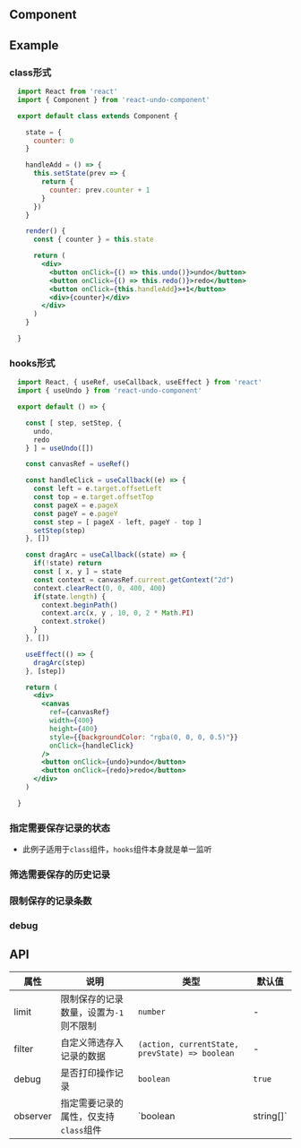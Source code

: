 
## Component 


## Example
### class形式  
```jsx
  import React from 'react'
  import { Component } from 'react-undo-component'

  export default class extends Component {

    state = {
      counter: 0
    }

    handleAdd = () => {
      this.setState(prev => {
        return {
          counter: prev.counter + 1
        }
      })
    }

    render() {
      const { counter } = this.state 

      return (
        <div>
          <button onClick={() => this.undo()}>undo</button>
          <button onClick={() => this.redo()}>redo</button>
          <button onClick={this.handleAdd}>+1</button>
          <div>{counter}</div>
        </div>
      )
    }

  }

```

### hooks形式
```jsx
  import React, { useRef, useCallback, useEffect } from 'react'
  import { useUndo } from 'react-undo-component'

  export default () => {

    const [ step, setStep, {
      undo,
      redo 
    } ] = useUndo([])

    const canvasRef = useRef()

    const handleClick = useCallback((e) => {
      const left = e.target.offsetLeft 
      const top = e.target.offsetTop 
      const pageX = e.pageX 
      const pageY = e.pageY 
      const step = [ pageX - left, pageY - top ] 
      setStep(step)
    }, [])

    const dragArc = useCallback((state) => {
      if(!state) return 
      const [ x, y ] = state 
      const context = canvasRef.current.getContext("2d") 
      context.clearRect(0, 0, 400, 400)
      if(state.length) {
        context.beginPath()
        context.arc(x, y , 10, 0, 2 * Math.PI)
        context.stroke()
      }
    }, [])

    useEffect(() => {
      dragArc(step)
    }, [step])

    return (
      <div>
        <canvas
          ref={canvasRef}
          width={400}
          height={400}
          style={{backgroundColor: "rgba(0, 0, 0, 0.5)"}}
          onClick={handleClick}
        />
        <button onClick={undo}>undo</button>
        <button onClick={redo}>redo</button>
      </div>
    )

  }

```

### 指定需要保存记录的状态
- 此例子适用于`class`组件，`hooks`组件本身就是单一监听  

### 筛选需要保存的历史记录 

### 限制保存的记录条数

### debug  

<style>
  button {
    margin: 16px;
  }
</style>

## API 

|  属性   | 说明  | 类型  | 默认值  |
|  ----  | ----  | ----  | ----  |
| limit  | 限制保存的记录数量，设置为`-1`则不限制 | `number` | - |
| filter  | 自定义筛选存入记录的数据 | `(action, currentState, prevState) => boolean` | - |
| debug  | 是否打印操作记录 | `boolean` | `true` |
| observer  | 指定需要记录的属性，仅支持`class`组件 | `boolean | string[]` | `true` |
